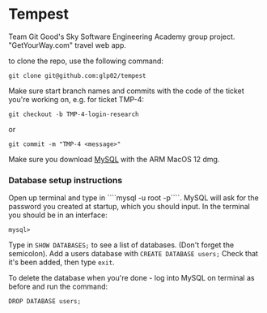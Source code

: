 # Tempest
Team Git Good's Sky Software Engineering Academy group project. "GetYourWay.com" travel web app.

to clone the repo, use the following command:

````
git clone git@github.com:glp02/tempest
````

Make sure start branch names and commits with the code of the ticket you're working on, e.g. for ticket TMP-4:

````
git checkout -b TMP-4-login-research
````

or 

````
git commit -m "TMP-4 <message>"
````

Make sure you download <a href = https://dev.mysql.com/downloads/mysql/> MySQL</a> with the ARM MacOS 12 dmg. 

<h3>Database setup instructions</h3>
Open up terminal and type in ````mysql -u root -p````. 
MySQL will ask for the password you created at startup, which you should input.
In the terminal you should be in an interface:

````
mysql>
````

Type in ````SHOW DATABASES;```` to see a list of databases.
(Don't forget the semicolon).
Add a users database with ````CREATE DATABASE users;````
Check that it's been added, then type ````exit````. 


<p> </p>

To delete the database when you're done - log into MySQL on terminal as before and run the command:

````
DROP DATABASE users;
````

